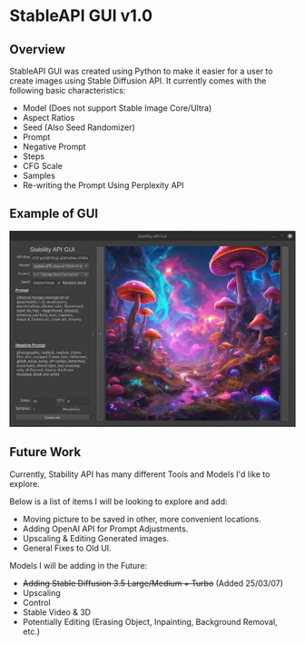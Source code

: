 # StableAPI GUI v1.0
## Overview
StableAPI GUI was created using Python to make it easier for a user to create images using Stable Diffusion API. It currently comes with the following basic characteristics:
- Model (Does not support Stable Image Core/Ultra)
- Aspect Ratios
- Seed (Also Seed Randomizer)
- Prompt
- Negative Prompt
- Steps
- CFG Scale
- Samples
- Re-writing the Prompt Using Perplexity API
## Example of GUI
<div align="center">

![Example of StableAPI GUI](data/Example.png)

</div>

## Future Work
Currently, Stability API has many different Tools and Models I'd like to explore.

Below is a list of items I will be looking to explore and add:
- Moving picture to be saved in other, more convenient locations.
- Adding OpenAI API for Prompt Adjustments.
- Upscaling & Editing Generated images.
- General Fixes to Old UI.

Models I will be adding in the Future:
- ~~Adding Stable Diffusion 3.5 Large/Medium + Turbo~~ (Added 25/03/07)
- Upscaling
- Control
- Stable Video & 3D
- Potentially Editing (Erasing Object, Inpainting, Background Removal, etc.)
